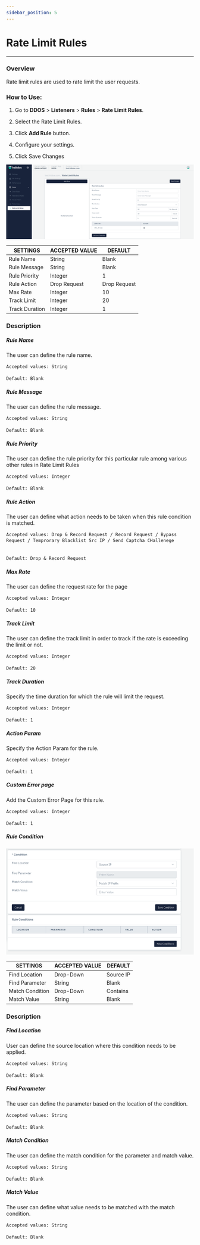 ```yaml
---
sidebar_position: 5
---
```


# Rate Limit Rules

---
### Overview
Rate limit rules are used to rate limit the user requests.

### How to Use:

1. Go to **DDOS** > **Listeners** > **Rules** > **Rate Limit Rules**.

2. Select the Rate Limit Rules.

3. Click **Add Rule** button.

4. Configure your settings. 

5. Click Save Changes

![Rate Limit rule](/img/ddos/v7/docs/ratelimit.png)



| SETTINGS       | ACCEPTED VALUE | DEFAULT      |
|----------------|----------------|--------------|
| Rule Name      | String         | Blank        |
| Rule Message   | String         | Blank        |
| Rule Priority  | Integer        | 1            |
| Rule Action    | Drop Request   | Drop Request |
| Max Rate       | Integer        | 10           |
| Track Limit    | Integer        | 20           |
| Track Duration | Integer        | 1            |

### Description

##### **Rule Name**

The user can define the rule name.

    Accepted values: String

    Default: Blank 

##### **Rule Message**

The user can define the rule message.

    Accepted values: String

    Default: Blank 

##### **Rule Priority**

The user can define the rule priority for this particular rule among various other rules in Rate Limit Rules

    Accepted values: Integer

    Default: Blank 

##### **Rule Action**

The user can define what action needs to be taken when this rule condition is matched.

    Accepted values: Drop & Record Request / Record Request / Bypass Request / Temprorary Blacklist Src IP / Send Captcha CHallenege


    Default: Drop & Record Request 

##### **Max Rate**

The user can define the request rate for the page

    Accepted values: Integer

    Default: 10 

##### **Track Limit**

The user can define the track limit in order to track if the rate is exceeding the limit or not.

    Accepted values: Integer

    Default: 20 

##### **Track Duration**

Specify the time duration for which the rule will limit the request.

    Accepted values: Integer

    Default: 1 

##### **Action Param**

Specify the Action Param for the rule.

    Accepted values: Integer

    Default: 1 

##### **Custom Error page**

Add the Custom Error Page for this rule.

    Accepted values: Integer

    Default: 1 

##### **Rule Condition**

![Rate Limit rule](/img/ddos/v7/docs/ratelimit2.png)

| SETTINGS        | ACCEPTED VALUE | DEFAULT   |
|-----------------|----------------|-----------|
| Find Location   | Drop-Down      | Source IP |
| Find Parameter  | String         | Blank     |
| Match Condition | Drop-Down      | Contains  |
| Match Value     | String         | Blank     |

### Description

##### **Find Location**

User can define the source location where this condition needs to be applied.

    Accepted values: String

    Default: Blank 

##### **Find Parameter**

The user can define the parameter based on the location of the condition.

    Accepted values: String

    Default: Blank 

##### **Match Condition**

The user can define the match condition for the parameter and match value.

    Accepted values: String

    Default: Blank 

##### **Match Value**

The user can define what value needs to be matched with the match condition.

    Accepted values: String

    Default: Blank 

